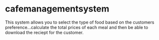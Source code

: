 # cafemanagementsystem
This system allows you to select the type of food based on the customers preference...calculate the total prices of each meal and then be able to download the reciept for the customer.
